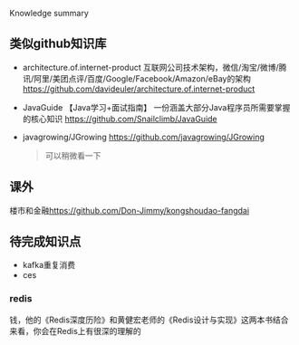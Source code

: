 



Knowledge summary 



## 类似github知识库
- architecture.of.internet-product 互联网公司技术架构，微信/淘宝/微博/腾讯/阿里/美团点评/百度/Google/Facebook/Amazon/eBay的架构
<https://github.com/davideuler/architecture.of.internet-product>

- JavaGuide 【Java学习+面试指南】 一份涵盖大部分Java程序员所需要掌握的核心知识
<https://github.com/Snailclimb/JavaGuide>

- javagrowing/JGrowing <https://github.com/javagrowing/JGrowing>
    >可以稍微看一下 
    

## 课外
楼市和金融<https://github.com/Don-Jimmy/kongshoudao-fangdai>


## 待完成知识点
- kafka重复消费
- ces


### redis
钱，他的《Redis深度历险》和黄健宏老师的《Redis设计与实现》这两本书结合来看，你会在Redis上有很深的理解的





